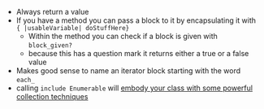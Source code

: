 * Always return a value
* If you have a method you can pass a block to it by encapsulating it with `{ |usableVariable| doStuffHere}`
  * Within the method you can check if a block is given with `block_given?`
  * because this has a question mark it returns either a true or a false value
* Makes good sense to name an iterator block starting with the word `each_`
* calling `include Enumerable` will [embody your class with some powerful collection techniques][0]

[0]: /RubyEnumerable